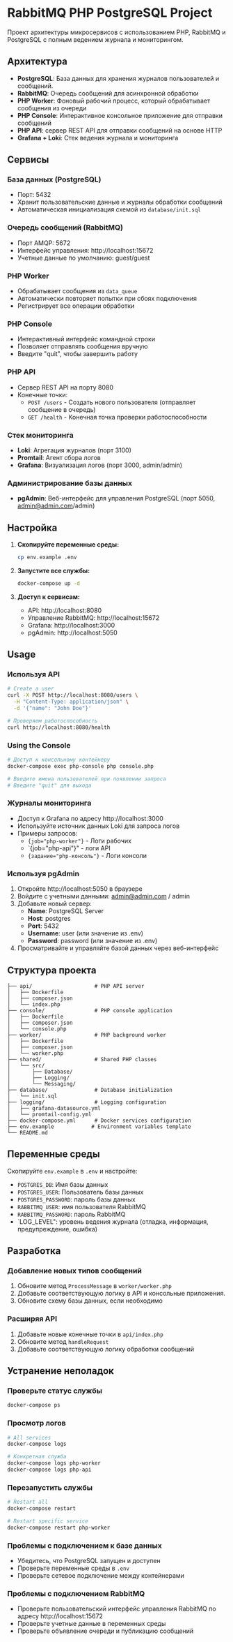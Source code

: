 # RabbitMQ PHP PostgreSQL Project

Проект архитектуры микросервисов с использованием PHP, RabbitMQ и PostgreSQL с полным ведением журнала и мониторингом.

## Архитектура

- **PostgreSQL**: База данных для хранения журналов пользователей и сообщений.
- **RabbitMQ**: Очередь сообщений для асинхронной обработки
- **PHP Worker**: Фоновый рабочий процесс, который обрабатывает сообщения из очереди
- **PHP Console**: Интерактивное консольное приложение для отправки сообщений
- **PHP API**: сервер REST API для отправки сообщений на основе HTTP
- **Grafana + Loki**: Стек ведения журнала и мониторинга

## Сервисы

### База данных (PostgreSQL)
- Порт: 5432
- Хранит пользовательские данные и журналы обработки сообщений
- Автоматическая инициализация схемой из `database/init.sql`

### Очередь сообщений (RabbitMQ)
- Порт AMQP: 5672
- Интерфейс управления: http://localhost:15672
- Учетные данные по умолчанию: guest/guest

### PHP Worker
- Обрабатывает сообщения из `data_queue`
- Автоматически повторяет попытки при сбоях подключения
- Регистрирует все операции обработки

### PHP Console
- Интерактивный интерфейс командной строки
- Позволяет отправлять сообщения вручную
- Введите "quit", чтобы завершить работу

### PHP API
- Сервер REST API на порту 8080
- Конечные точки:
  - `POST /users` - Создать нового пользователя (отправляет сообщение в очередь)
  - `GET /health` - Конечная точка проверки работоспособности

### Стек мониторинга
- **Loki**: Агрегация журналов (порт 3100)
- **Promtail**: Агент сбора логов
- **Grafana**: Визуализация логов (порт 3000, admin/admin)

### Администрирование базы данных
- **pgAdmin**: Веб-интерфейс для управления PostgreSQL (порт 5050, admin@admin.com/admin)

## Настройка

1. **Скопируйте переменные среды:**
   ```bash
   cp env.example .env
   ```

2. **Запустите все службы:**
   ```bash
   docker-compose up -d
   ```

3. **Доступ к сервисам:**
   - API: http://localhost:8080
   - Управление RabbitMQ: http://localhost:15672
   - Grafana: http://localhost:3000
   - pgAdmin: http://localhost:5050

## Usage

### Используя API
```bash
# Create a user
curl -X POST http://localhost:8080/users \
  -H "Content-Type: application/json" \
  -d '{"name": "John Doe"}'

# Проверяем работоспособность
curl http://localhost:8080/health
```

### Using the Console
```bash
# Доступ к консольному контейнеру
docker-compose exec php-console php console.php

# Введите имена пользователей при появлении запроса
# Введите "quit" для выхода
```

### Журналы мониторинга
- Доступ к Grafana по адресу http://localhost:3000
- Используйте источник данных Loki для запроса логов
- Примеры запросов:
  - `{job="php-worker"}` - Логи рабочих
  - `{job="php-api"}" - логи API
  - `{задание="php-консоль"}` - Логи консоли

### Используя pgAdmin
1. Откройте http://localhost:5050 в браузере
2. Войдите с учетными данными: admin@admin.com / admin
3. Добавьте новый сервер:
   - **Name**: PostgreSQL Server
   - **Host**: postgres
   - **Port**: 5432
   - **Username**: user (или значение из .env)
   - **Password**: password (или значение из .env)
4. Просматривайте и управляйте базой данных через веб-интерфейс

## Структура проекта

```
├── api/                    # PHP API server
│   ├── Dockerfile
│   ├── composer.json
│   └── index.php
├── console/                # PHP console application
│   ├── Dockerfile
│   ├── composer.json
│   └── console.php
├── worker/                 # PHP background worker
│   ├── Dockerfile
│   ├── composer.json
│   └── worker.php
├── shared/                 # Shared PHP classes
│   └── src/
│       ├── Database/
│       ├── Logging/
│       └── Messaging/
├── database/               # Database initialization
│   └── init.sql
├── logging/                # Logging configuration
│   ├── grafana-datasource.yml
│   └── promtail-config.yml
├── docker-compose.yml      # Docker services configuration
├── env.example            # Environment variables template
└── README.md
```

## Переменные среды

Скопируйте `env.example` в `.env` и настройте:

- `POSTGRES_DB`: Имя базы данных
- `POSTGRES_USER`: Пользователь базы данных
- `POSTGRES_PASSWORD`: пароль базы данных
- `RABBITMQ_USER`: имя пользователя RabbitMQ
- `RABBITMQ_PASSWORD`: пароль RabbitMQ
- `LOG_LEVEL": уровень ведения журнала (отладка, информация, предупреждение, ошибка)

## Разработка

### Добавление новых типов сообщений

1. Обновите метод `ProcessMessage` в `worker/worker.php`
2. Добавьте соответствующую логику в API и консольные приложения.
3. Обновите схему базы данных, если необходимо

### Расширяя API

1. Добавьте новые конечные точки в `api/index.php`
2. Обновите метод `handleRequest`
3. Добавьте соответствующую логику обработки сообщений

## Устранение неполадок

### Проверьте статус службы
```bash
docker-compose ps
```

### Просмотр логов
```bash
# All services
docker-compose logs

# Конкретная служба
docker-compose logs php-worker
docker-compose logs php-api
```

### Перезапустить службы
```bash
# Restart all
docker-compose restart

# Restart specific service
docker-compose restart php-worker
```

### Проблемы с подключением к базе данных
- Убедитесь, что PostgreSQL запущен и доступен
- Проверьте переменные среды в `.env`
- Проверьте сетевое подключение между контейнерами

### Проблемы с подключением RabbitMQ
- Проверьте пользовательский интерфейс управления RabbitMQ по адресу http://localhost:15672
- Проверьте учетные данные в переменных среды
- Проверьте объявление очереди и публикацию сообщений